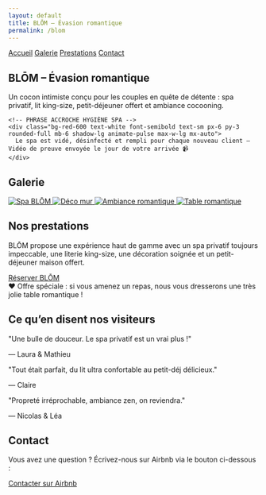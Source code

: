 ```yaml
---
layout: default
title: BLŌM – Évasion romantique
permalink: /blom
---
```


<div class="bg-black text-white min-h-screen px-4">

  <!-- MENU DE NAVIGATION -->
  <nav class="flex justify-center space-x-6 py-6 text-sm font-semibold uppercase tracking-wide">
    <a href="#accueil" class="hover:underline">Accueil</a>
    <a href="#galerie" class="hover:underline">Galerie</a>
    <a href="#prestations" class="hover:underline">Prestations</a>
    <a href="#contact" class="hover:underline">Contact</a>
  </nav>

  <!-- SECTION ACCUEIL -->
  <section id="accueil" class="text-center py-6">
    <h1 class="text-4xl font-bold mb-6">BLŌM – Évasion romantique</h1>
    <p class="text-lg max-w-xl mx-auto mb-8">
      Un cocon intimiste conçu pour les couples en quête de détente : spa privatif, lit king-size, petit-déjeuner offert et ambiance cocooning.
    </p>

    <!-- PHRASE ACCROCHE HYGIÈNE SPA -->
    <div class="bg-red-600 text-white font-semibold text-sm px-6 py-3 rounded-full mb-6 shadow-lg animate-pulse max-w-lg mx-auto">
      Le spa est vidé, désinfecté et rempli pour chaque nouveau client – Vidéo de preuve envoyée le jour de votre arrivée 📹
    </div>
  </section>

  <!-- SECTION GALERIE -->
  <section id="galerie" class="text-center py-8">
    <h2 class="text-2xl font-bold mb-6">Galerie</h2>
    <div class="flex flex-wrap justify-center gap-4">
      <a href="{{ site.baseurl }}/assets/images/Spa.jpg" data-lightbox="blom" data-title="Spa BLŌM">
        <img src="{{ site.baseurl }}/assets/images/Spa.jpg" alt="Spa BLŌM" class="h-56 rounded shadow" />
      </a>
      <a href="{{ site.baseurl }}/assets/images/femmemur.jpg" data-lightbox="blom" data-title="Déco salon BLŌM">
        <img src="{{ site.baseurl }}/assets/images/femmemur.jpg" alt="Déco mur" class="h-56 rounded shadow" />
      </a>
      <a href="{{ site.baseurl }}/assets/images/sceau.jpg" data-lightbox="blom" data-title="Ambiance romantique">
        <img src="{{ site.baseurl }}/assets/images/sceau.jpg" alt="Ambiance romantique" class="h-56 rounded shadow" />
      </a>
      <a href="{{ site.baseurl }}/assets/images/table.jpg" data-lightbox="blom" data-title="Table romantique">
        <img src="{{ site.baseurl }}/assets/images/table.jpg" alt="Table romantique" class="h-56 rounded shadow" />
      </a>
    </div>
  </section>

  <!-- SECTION PRESTATIONS -->
  <section id="prestations" class="text-center py-12">
    <h2 class="text-2xl font-bold mb-6">Nos prestations</h2>
    <p class="max-w-xl mx-auto text-lg mb-6">
      BLŌM propose une expérience haut de gamme avec un spa privatif toujours impeccable, une literie king-size, une décoration soignée et un petit-déjeuner maison offert.
    </p>
    <a href="https://www.airbnb.fr/rooms/87654321"
       class="bg-white text-black hover:bg-gray-200 font-semibold py-3 px-6 rounded-full transition mb-8 inline-block">
      Réserver BLŌM
    </a>
    <div class="bg-pink-600 text-white py-4 px-6 rounded-lg shadow-lg max-w-xl mx-auto mt-8">
      ❤️ Offre spéciale : si vous amenez un repas, nous vous dresserons une très jolie table romantique !
    </div>
  </section>

  <!-- SECTION TÉMOIGNAGES -->
  <section class="py-12">
    <h2 class="text-2xl font-bold text-center mb-6">Ce qu’en disent nos visiteurs</h2>
    <div class="relative w-full max-w-2xl mx-auto overflow-hidden">
      <div id="testimonial-carousel" class="whitespace-nowrap transition-transform duration-700 ease-in-out">
        <div class="inline-block w-full px-4">
          <p class="text-lg italic mb-2">"Une bulle de douceur. Le spa privatif est un vrai plus !"</p>
          <p class="text-sm text-gray-300">— Laura & Mathieu</p>
        </div>
        <div class="inline-block w-full px-4">
          <p class="text-lg italic mb-2">"Tout était parfait, du lit ultra confortable au petit-déj délicieux."</p>
          <p class="text-sm text-gray-300">— Claire</p>
        </div>
        <div class="inline-block w-full px-4">
          <p class="text-lg italic mb-2">"Propreté irréprochable, ambiance zen, on reviendra."</p>
          <p class="text-sm text-gray-300">— Nicolas & Léa</p>
        </div>
      </div>
    </div>
  </section>

  <script>
    let index = 0;
    const carousel = document.getElementById('testimonial-carousel');
    const slideCount = carousel.children.length;

    setInterval(() => {
      index = (index + 1) % slideCount;
      carousel.style.transform = `translateX(-${index * 100}%)`;
    }, 7000);
  </script>

  <!-- SECTION CONTACT -->
  <section id="contact" class="text-center py-12">
    <h2 class="text-2xl font-bold mb-4">Contact</h2>
    <p class="text-lg mb-4">Vous avez une question ? Écrivez-nous sur Airbnb via le bouton ci-dessous :</p>
    <a href="https://www.airbnb.fr/rooms/87654321"
       class="bg-white text-black hover:bg-gray-200 font-semibold py-3 px-6 rounded-full transition inline-block">
      Contacter sur Airbnb
    </a>
  </section>

</div>
